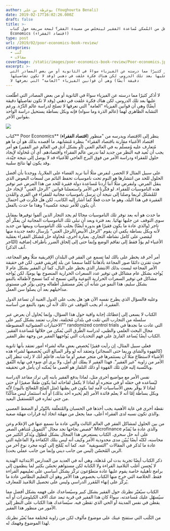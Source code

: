 ```yaml
---
author: يوغرطة بن علي (Youghourta Benali)
date: 2019-02-17T16:02:26.000Z
draft: false
title: >-
  هل من المُمكن مُساعدة الفقير ليتخلص من مصيدة الفقر؟ لمحة سريعة حول كتاب Poor
  Economics (اقتصاد الفقراء)
type: post
url: /2019/02/poor-economics-book-review/
categories:
  - كُتب
  - مقالات
coverImage: /static/images/poor-economics-book-review/Poor-economics.jpg
excerpt: >-
  لا أذكر كثيرًا مما درسته عن الفيزياء سواءً في الثانوية أو من بعض المصادر التي
  اطّلعت عليها بعد تلك الدروس، لكن هناك فكرة علقت في ذهني (وقد لا تكون تفاصيلها
  دقيقة أيضًا) وهي أن قوانين الفيزياء "العامة" التي نعرفها لا
---
```

لا أذكر كثيرًا مما درسته عن الفيزياء سواءً في الثانوية أو من بعض المصادر التي اطّلعت عليها بعد تلك الدروس، لكن هناك فكرة علقت في ذهني (وقد لا تكون تفاصيلها دقيقة أيضًا) وهي أن قوانين الفيزياء "العامة" التي نعرفها لا تصلح لدراسة عالم الذّرّة. ورغم التشابه الظاهري لهما (عالم الذرة وما سواه) فإنه وبكل بساطة يستحيل دراسة الواحد بقوانين الآخر.

![](/static/images/poor-economics-book-review/Poor-economics.jpg)

كتاب\*\* Poor Economics\*\* (**اقتصاد الفقراء**) ينظر إلى الاقتصاد ويدرسه من "منظور اقتصاد الأغنياء مقارنة باقتصاد الفقراء" بنظرة مُتشابهة. ما أقصده بذلك هو أن ما هو مُتعارف عليه وُمسلّم به في العالم الغني (أو بشكل أدق في العالم غير الفقير) هو أمر يجب أن نُعيد فيه النظر من جديد لما ندرس عالم الفقراء واقتصادهم. أي أن مُحاولة لإيجاد حلول للفقراء ودراسة الأمر من فوق البرج العاجي للأغنياء قد لا يوصل إلى نتيجة جيّدة، وقد يكون لها نتائج سلبية.

على سبيل المثال لا الحصر، لنفرض مثلًا أننا نريد القضاء على الملاريا، ووجدنا بأن أفضل الحلول للحد من انتشارها هو النوم تحت ناموسيات تحفظ النائم من لسعات البعوض الذي ينقل المرض. ولنفرض مثلًا أننا أردنا مُساعدة دولة فقيرة للحد من هذا المرض عبر توفير هذه الناموسيات للفقراء. لو فكّرنا في الأمر واستعملنا قوانين "الرجل الغني" لإيجاد حل للمُشكل لربما وصلنا إلى نتيجة أن نرسل ناموسيات مجانية للفقراء في القرى والمُدن الفقيرة في هذا البلد، وهو ما حدث فعلًا كما أشار إليه الكاتب، لكن هل فكّرت في احتمال أن يكون للأمر نتيجة عكسية؟ وهذا ما حدث بالفعل.

ما حدث هو أنه بعد توفر تلك الناموسيات مجانًا لم يجد التجار الذين ألفوا توفيرها بمقابل سوى التوقف عن جلبها نهائيا. بعد فترة وبعد أن تبلى تلك الناموسيات المجانية لن يفكّر أي تاجر (والذي عادة ما يكون فقيرًا هو بدوره أيضًا) بجلب تلك الناموسيات وبيعها من جديد لأنه وبكل بساطة يكفي أن يقوم "الرجل الأبيض/الرجل الغني" بإرسال دفعة جديدة منها ليقضي على كامل نشاطه التجاري. بعبارة أخرى، مُحاولة حل مُشكل الفقراء بعقلية الأغنياء لم يؤدِّ فقط إلى تفاقم الوضع وإنما حتى إلى إلحاق الضرر بأطراف إضافية (التّاجر آنف الذكر).

أمر آخر قد يخطر على بالك لما تسمع عن الفقر في البلدان الإفريقية مثلًا وهو المجاعة، حيث تقترن دائمًا صور المجاعة بأذهاننا كلما سمعنا عن بلد إفريقي فقير، لكن في حقيقة الأمر المجاعة ليست بذلك الانتشار الذي يخطر على البال، كما أن الفقير بشكل عام لا يُواجه بشكل عام مشاكل في توفير عدد السعرات الحرارية المنصوح بها يوميًا، لكن يُواجه مشاكل في توفير السعرات الحرارية النوعية والتي تسمح له كما تسمح لأطفاله بالنمو بشكل سليم، هذا النمو من شأنه أن يُغيّر مستقبل أطفاله وحتى يؤثّر في مستوى مداخيلهم بعد أن يصلوا سن العمل.

وعليه فالسؤال الذي يطرح نفسه الآن هو: هل يجب على الدول الغنية أن تساعد الدول الفقيرة، أم يجب التوقف عن ذلك لأنه لن يعود بالنفع من أساسه.

الكتاب لا يسعى إلى إعطائك إجابة وافية حول هذا السؤال، وإنما يُحاول أن يعرض عبر سلسلة من التجارب التي تمّت في بلدان مُختلفة، تجارب تعتمد بشكل كبير على "الاختبارات العشوائية المضبوطة" randomized control trials التي عادت ما نجدها في مجال البحث العلمي والطبي، لدراسة الطّرق التي يُمكن من خلالها مُساعدة الفقير. الكتاب أيضًا يُساعد القارئ على فهم التحديات التي يُواجهها الفقير من وجهة نظر الفقير.

فعلى سبيل المثال، إن رأيت فقيرًا يُخصص بعض ماله لشراء أمور تعتقد بأنها ثانوية (كالقهوة والشاي وربما حتى السجائر) وتعتقد أنه لو وفّر المبالغ التي يُخصصها لشراء هذه الأشياء لاستطاع مثلًا أن يستثمرها في متجر صغير أو ما شابه، فاعلم أنك لا زلت تنظر إلى الأمر من زاوية "غير الفقير". فهذا الفقير لا يملك أي أمل، ولا يرى أي ضوء في نهاية النّفق وبالنّسبة إليه فإن تلك القهوة أو ذلك التلفاز هو أقصى ما يُمكنه أن يأمل في تحقيقه.

نفس الأمر مع مواضيع أخرى مثل، لماذا يدفع الفقير بابنه إلى ترك مقاعد الدراسة ليُساعده في حقله أو في متجره أو لماذا لا يكمل لقاحاته لما يكون طفلًا صغيرًا أو حتى لماذا لا يوفّر بعض الأساسيات لأمه لما يكون في بطنها (مثل الملح المُعالج باليود) لأنّه وبكل بساطة إمّا أنه لا يعلم فائدة الأمر (لم يُخبره أحد بذلك) أو أنه استثمار ليس متأكّدًا من جني ثماره في المُستقبل البعيد.

نقطة أخرى في غاية الأهمية يجب أخذها في الحسبان والمُتعلّقة بالتّوتّر أو الضغط العصبي والذي تكون نسبه لدى الفقراء أعلى، مما يجعل من مهمّة اتخاذ أية قرارات مهمّة صعبة.

من بين الحلول لمشاكل الفقر في العالم الثالث والتي عادة ما نسمع عنها في الإعلام وعن قصص نجاحها نجد مجال "التمويل مُتناهي الصغر" Microfinance والذي عادة ما يُقدّم على أنه حل سحري. الكتاب يستعرض هذا المجال بشكل مُطوّل ويُذكر الكثير من محاسنه، لكنّه أيضًا يُبيّن مدى محدودية الأمر وكيف أنه ليس بتلك الكفاءة ولا الفاعلية التي عادة ما تُذكر في المقالات "التسويقية" عنه. كما أنه يُلمّح إلى كونه مجرد نوع آخر من الربى المُحسّن (ليس من جانب ديني وإنما من جانب عملي بحت).

ذكر الكتاب أيضًا تجربة بدت لي مُذهلة، وهي أنه في العديد من المدارس الابتدائية الهندية لا يُحسن أغلب التلاميذ القراءة ولا الكتابة لكن مستواهم تحسّن بكثير لما ينظمون إلى برامج تأهيلية خاصة يقوم عليها عادة متطوّعون تركّز بشكل أساسي على تعليمهم القراءة فقط. الخلاصة التي خرج منها الكتاب بخصوص هذا الأمر وهو أن التعليم النظامي عادة ما يُركّز على إنهاء المُقرر الدراسي وليس على تحصيل التلاميذ للمعارف.

الكتاب سيُغيّر نظرتك حول الفقير بشكل كبير وسيُساعدك على فهمه بشكل أفضل مما سيُسهّل عليك مُساعدته، سواءً كان هذا الفقير في قرية تبعد عنك آلاف الكيلومترات أو أنه يقطن في نفس المدينة أو الحي الذي تقطن فيه. سيُساعدك هذا الكتاب على النظر إلى الأمور من منظور هذا الفقير.

من الكُتب التي ستفتح عينك على موضوع مألوف لكن من زاوية مُختلفة مما يُغيّر نظرتك لهذا الموضوع وفهمك له.
